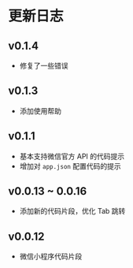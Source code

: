 # 更新日志

## v0.1.4

- 修复了一些错误

## v0.1.3

- 添加使用帮助

## v0.1.1

- 基本支持微信官方 API 的代码提示
- 增加对 `app.json` 配置代码的提示

## v0.0.13 ~ 0.0.16

- 添加新的代码片段，优化 Tab 跳转

## v0.0.12

- 微信小程序代码片段
